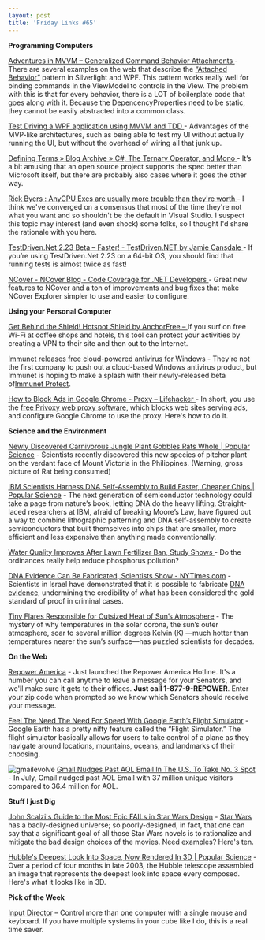 ```yaml
---
layout: post
title: 'Friday Links #65'
---
```

**Programming Computers**

[Adventures in MVVM – Generalized Command Behavior Attachments ](http://geekswithblogs.net/HouseOfBilz/archive/2009/08/21/adventures-in-mvvm-ndash-generalized-command-behavior-attachments.aspx)- There are several examples on the web that describe the [“Attached Behavior”](http://houseofbilz.com/archive/2009/05/29/adventures-in-mvvm-ndash-commanding-with-list-boxes.aspx) pattern in Silverlight and WPF. This pattern works really well for binding commands in the ViewModel to controls in the View. The problem with this is that for every behavior, there is a LOT of boilerplate code that goes along with it. Because the DepencencyProperties need to be static, they cannot be easily abstracted into a common class.

[Test Driving a WPF application using MVVM and TDD ](http://www.agileprogrammer.com/oneagilecoder/archive/2009/08/17/25314.aspx)- Advantages of the MVP-like architectures, such as being able to test my UI without actually running the UI, but without the overhead of wiring all that junk up.

[Defining Terms » Blog Archive » C#, The Ternary Operator, and Mono ](http://definingterms.com/2009/08/18/c-the-ternary-operator-and-mono/)- It’s a bit amusing that an open source project supports the spec better than Microsoft itself, but there are probably also cases where it goes the other way. 

[Rick Byers : AnyCPU Exes are usually more trouble than they're worth ](http://blogs.msdn.com/rmbyers/archive/2009/06/08/anycpu-exes-are-usually-more-trouble-then-they-re-worth.aspx)- I think we've converged on a consensus that most of the time they're not what you want and so shouldn't be the default in Visual Studio. I suspect this topic may interest (and even shock) some folks, so I thought I'd share the rationale with you here.

[TestDriven.Net 2.23 Beta – Faster! - TestDriven.NET by Jamie Cansdale ](http://weblogs.asp.net/nunitaddin/archive/2009/08/14/testdriven-net-2-23-beta-faster.aspx)- If you’re using TestDriven.Net 2.23 on a 64-bit OS, you should find that running tests is almost twice as fast!

[NCover - NCover Blog - Code Coverage for .NET Developers ](http://www.ncover.com/blog/2009/08/12/ncover-v32-released)- Great new features to NCover and a ton of improvements and bug fixes that make NCover Explorer simpler to use and easier to configure.

**Using your Personal Computer**

[Get Behind the Shield! Hotspot Shield by AnchorFree – ](http://hotspotshield.com/)If you surf on free Wi-Fi at coffee shops and hotels, this tool can protect your activities by creating a VPN to their site and then out to the Internet.

[Immunet releases free cloud-powered antivirus for Windows ](http://www.downloadsquad.com/2009/08/19/immunet-releases-free-cloud-powered-antivirus-for-windows/)- They're not the first company to push out a cloud-based Windows antivirus product, but Immunet is hoping to make a splash with their newly-released beta of[Immunet Protect](http://www.immunet.com/protect).

[How to Block Ads in Google Chrome - Proxy – Lifehacker ](http://lifehacker.com/5046529/how-to-block-ads-in-google-chrome)- In short, you use the [free Privoxy web proxy software](http://www.privoxy.org/), which blocks web sites serving ads, and configure Google Chrome to use the proxy. Here's how to do it.

**Science and the Environment**

[Newly Discovered Carnivorous Jungle Plant Gobbles Rats Whole | Popular Science](http://www.popsci.com/environment/article/2009-08/newly-discovered-plant-species-eats-rats-named-after-famous-naturalist) - Scientists recently discovered this new species of pitcher plant on the verdant face of Mount Victoria in the Philippines. (Warning, gross picture of Rat being consumed)

[IBM Scientists Harness DNA Self-Assembly to Build Faster, Cheaper Chips | Popular Science](http://www.popsci.com/scitech/article/2009-08/ibm-scientists-harness-dna-self-assembly-build-faster-cheaper-chips) - The next generation of semiconductor technology could take a page from nature’s book, letting DNA do the heavy lifting. Straight-laced researchers at IBM, afraid of breaking Moore’s Law, have figured out a way to combine lithographic patterning and DNA self-assembly to create semiconductors that built themselves into chips that are smaller, more efficient and less expensive than anything made conventionally.

[Water Quality Improves After Lawn Fertilizer Ban, Study Shows ](http://www.sciencedaily.com/releases/2009/08/090817190741.htm)- Do the ordinances really help reduce phosphorus pollution?

[DNA Evidence Can Be Fabricated, Scientists Show - NYTimes.com](http://www.nytimes.com/2009/08/18/science/18dna.html?_r=1) - Scientists in Israel have demonstrated that it is possible to fabricate [DNA evidence](http://topics.nytimes.com/top/reference/timestopics/subjects/d/dna_evidence/index.html?inline=nyt-classifier), undermining the credibility of what has been considered the gold standard of proof in criminal cases.

[Tiny Flares Responsible for Outsized Heat of Sun’s Atmosphere](http://spacefellowship.com/2009/08/14/tiny-flares-responsible-for-outsized-heat-of-suns-atmosphere/) - The mystery of why temperatures in the solar corona, the sun’s outer atmosphere, soar to several million degrees Kelvin (K) —much hotter than temperatures nearer the sun’s surface—has puzzled scientists for decades.

**On the Web**

[Repower America](http://www.wecansolveit.org/page/m2/396e8ad1/6fefd019/c6c3c98/19ba4aa0/643698265/VEsH/) - Just launched the Repower America Hotline. It's a number you can call anytime to leave a message for your Senators, and we'll make sure it gets to their offices. **Just call 1-877-9-REPOWER**. Enter your zip code when prompted so we know which Senators should receive your message. 

[Feel The Need The Need For Speed With Google Earth’s Flight Simulator](http://www.makeuseof.com/tag/feel-the-need-the-need-for-speed-with-google-earths-flight-simulator/) - Google Earth has a pretty nifty feature called the “Flight Simulator.” The flight simulator basically allows for users to take control of a plane as they navigate around locations, mountains, oceans, and landmarks of their choosing.

![gmailevolve](/content/images/blog/FridayLinks65_7AFF/gmailevolve.png) [Gmail Nudges Past AOL Email In The U.S. To Take No. 3 Spot](http://www.techcrunch.com/2009/08/14/gmail-nudges-past-aol-email-in-the-us-to-take-no-3-spot/) - In July, Gmail nudged past AOL Email with 37 million unique visitors compared to 36.4 million for AOL.

**Stuff I just Dig**

[John Scalzi's Guide to the Most Epic FAILs in Star Wars Design](http://blogs.amctv.com/scifi-scanner/2009/08/bad-designs-in-star-wars.php) - [Star Wars](http://movies.amctv.com/movie/72309/Star-Wars-Film-Series/overview) has a badly-designed universe; so poorly-designed, in fact, that one can say that a significant goal of all those Star Wars novels is to rationalize and mitigate the bad design choices of the movies. Need examples? Here's ten.

[Hubble's Deepest Look Into Space, Now Rendered In 3D | Popular Science](http://www.popsci.com/military-aviation-amp-space/article/2009-08/hubble-ultra-deep-field-rendered-3d) - Over a period of four months in late 2003, the Hubble telescope assembled an image that represents the deepest look into space every composed. Here's what it looks like in 3D.

**Pick of the Week**

[Input Director](http://www.inputdirector.com/) – Control more than one computer with a single mouse and keyboard. If you have multiple systems in your cube like I do, this is a real time saver.
